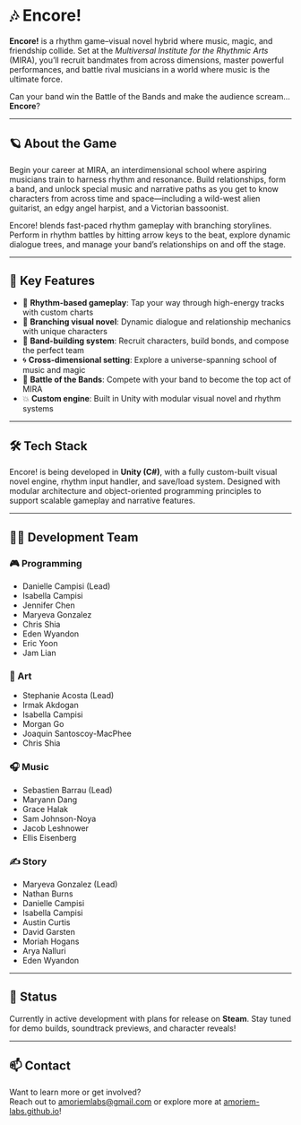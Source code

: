 # 🎶 Encore!

**Encore!** is a rhythm game–visual novel hybrid where music, magic, and friendship collide. Set at the *Multiversal Institute for the Rhythmic Arts* (MIRA), you’ll recruit bandmates from across dimensions, master powerful performances, and battle rival musicians in a world where music is the ultimate force.

Can your band win the Battle of the Bands and make the audience scream... **Encore**?

---

## 🪐 About the Game

Begin your career at MIRA, an interdimensional school where aspiring musicians train to harness rhythm and resonance. Build relationships, form a band, and unlock special music and narrative paths as you get to know characters from across time and space—including a wild-west alien guitarist, an edgy angel harpist, and a Victorian bassoonist.

Encore! blends fast-paced rhythm gameplay with branching storylines. Perform in rhythm battles by hitting arrow keys to the beat, explore dynamic dialogue trees, and manage your band’s relationships on and off the stage.

---

## 🎵 Key Features

- 🎼 **Rhythm-based gameplay**: Tap your way through high-energy tracks with custom charts
- 💬 **Branching visual novel**: Dynamic dialogue and relationship mechanics with unique characters
- 🎸 **Band-building system**: Recruit characters, build bonds, and compose the perfect team
- 🌀 **Cross-dimensional setting**: Explore a universe-spanning school of music and magic
- 🎤 **Battle of the Bands**: Compete with your band to become the top act of MIRA
- 💥 **Custom engine**: Built in Unity with modular visual novel and rhythm systems

---

## 🛠️ Tech Stack

Encore! is being developed in **Unity (C#)**, with a fully custom-built visual novel engine, rhythm input handler, and save/load system. Designed with modular architecture and object-oriented programming principles to support scalable gameplay and narrative features.

---

## 👩‍💻 Development Team

### 🎮 Programming
- Danielle Campisi (Lead)
- Isabella Campisi  
- Jennifer Chen  
- Maryeva Gonzalez  
- Chris Shia  
- Eden Wyandon  
- Eric Yoon  
- Jam Lian


### 🎨 Art
- Stephanie Acosta (Lead)  
- Irmak Akdogan  
- Isabella Campisi  
- Morgan Go  
- Joaquin Santoscoy-MacPhee  
- Chris Shia  

### 🎧 Music
- Sebastien Barrau (Lead)  
- Maryann Dang  
- Grace Halak  
- Sam Johnson-Noya  
- Jacob Leshnower  
- Ellis Eisenberg  

### ✍️ Story
- Maryeva Gonzalez  (Lead)
- Nathan Burns
- Danielle Campisi
- Isabella Campisi
- Austin Curtis
- David Garsten 
- Moriah Hogans  
- Arya Nalluri  
- Eden Wyandon  

---

## 🚀 Status

Currently in active development with plans for release on **Steam**. Stay tuned for demo builds, soundtrack previews, and character reveals!

---

## 📫 Contact

Want to learn more or get involved?  
Reach out to amoriemlabs@gmail.com or explore more at [amoriem-labs.github.io](https://amoriem-labs.github.io)!

